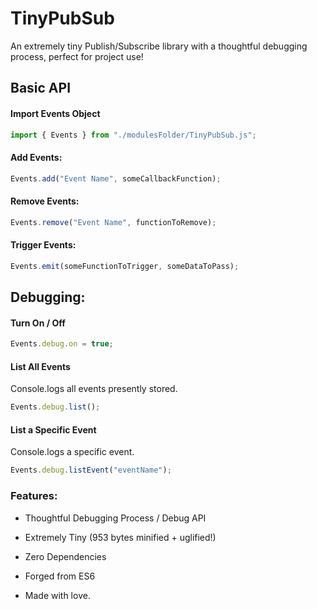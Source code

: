 # TinyPubSub
An extremely tiny Publish/Subscribe library with a thoughtful debugging process, perfect for project use! 

## Basic API

#### Import Events Object
```javascript
import { Events } from "./modulesFolder/TinyPubSub.js";
```

#### Add Events:

```javascript
Events.add("Event Name", someCallbackFunction);
```

#### Remove Events:

```javascript
Events.remove("Event Name", functionToRemove);
```

#### Trigger Events:

```javascript
Events.emit(someFunctionToTrigger, someDataToPass);
```

## Debugging:

#### Turn On / Off
```javascript
Events.debug.on = true;
```


#### List All Events
Console.logs all events presently stored.

```javascript
Events.debug.list();
```

#### List a Specific Event

Console.logs a specific event.

```javascript
Events.debug.listEvent("eventName");
```

### Features:
* Thoughtful Debugging Process / Debug API

* Extremely Tiny (953 bytes minified + uglified!)

*  Zero Dependencies

* Forged from ES6

* Made with love. 
